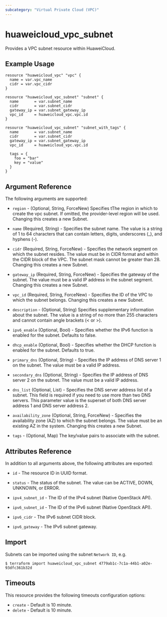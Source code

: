 ```yaml
---
subcategory: "Virtual Private Cloud (VPC)"
---
```


# huaweicloud_vpc_subnet

Provides a VPC subnet resource within HuaweiCloud.

## Example Usage

```hcl
resource "huaweicloud_vpc" "vpc" {
  name = var.vpc_name
  cidr = var.vpc_cidr
}

resource "huaweicloud_vpc_subnet" "subnet" {
  name       = var.subnet_name
  cidr       = var.subnet_cidr
  gateway_ip = var.subnet_gateway_ip
  vpc_id     = huaweicloud_vpc.vpc.id
}

resource "huaweicloud_vpc_subnet" "subnet_with_tags" {
  name       = var.subnet_name
  cidr       = var.subnet_cidr
  gateway_ip = var.subnet_gateway_ip
  vpc_id     = huaweicloud_vpc.vpc.id

  tags = {
    foo = "bar"
    key = "value"
  }
}

 ```

## Argument Reference

The following arguments are supported:

* `region` - (Optional, String, ForceNew) Specifies tThe region in which to create the vpc subnet. If omitted, the
  provider-level region will be used. Changing this creates a new Subnet.

* `name` (Required, String) - Specifies the subnet name. The value is a string of 1 to 64 characters that can contain
  letters, digits, underscores (_), and hyphens (-).

* `cidr` (Required, String, ForceNew) - Specifies the network segment on which the subnet resides. The value must be in
  CIDR format and within the CIDR block of the VPC. The subnet mask cannot be greater than 28. Changing this creates a
  new Subnet.

* `gateway_ip` (Required, String, ForceNew) - Specifies the gateway of the subnet. The value must be a valid IP address
  in the subnet segment. Changing this creates a new Subnet.

* `vpc_id` (Required, String, ForceNew) - Specifies the ID of the VPC to which the subnet belongs. Changing this creates
  a new Subnet.

* `description` - (Optional, String) Specifies supplementary information about the subnet. The value is a string of
  no more than 255 characters and cannot contain angle brackets (< or >).

* `ipv6_enable` (Optional, Bool) - Specifies whether the IPv6 function is enabled for the subnet. Defaults to false.

* `dhcp_enable` (Optional, Bool) - Specifies whether the DHCP function is enabled for the subnet. Defaults to true.

* `primary_dns` (Optional, String) - Specifies the IP address of DNS server 1 on the subnet. The value must be a valid
  IP address.

* `secondary_dns` (Optional, String) - Specifies the IP address of DNS server 2 on the subnet. The value must be a valid
  IP address.

* `dns_list` (Optional, List) - Specifies the DNS server address list of a subnet. This field is required if you need to
  use more than two DNS servers. This parameter value is the superset of both DNS server address 1 and DNS server
  address 2.

* `availability_zone` (Optional, String, ForceNew) - Specifies the availability zone (AZ) to which the subnet belongs.
  The value must be an existing AZ in the system. Changing this creates a new Subnet.

* `tags` - (Optional, Map) The key/value pairs to associate with the subnet.

## Attributes Reference

In addition to all arguments above, the following attributes are exported:

* `id` - The resource ID in UUID format.

* `status` - The status of the subnet. The value can be ACTIVE, DOWN, UNKNOWN, or ERROR.

* `ipv4_subnet_id` - The ID of the IPv4 subnet (Native OpenStack API).

* `ipv6_subnet_id` - The ID of the IPv6 subnet (Native OpenStack API).

* `ipv6_cidr` - The IPv6 subnet CIDR block.

* `ipv6_gateway` - The IPv6 subnet gateway.

## Import

Subnets can be imported using the subnet `Network ID`, e.g.

```
$ terraform import huaweicloud_vpc_subnet 4779ab1c-7c1a-44b1-a02e-93dfc361b32d
```

## Timeouts

This resource provides the following timeouts configuration options:

* `create` - Default is 10 minute.
* `delete` - Default is 10 minute.
